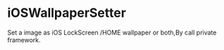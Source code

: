 # iOSWallpaperSetter
Set a image as iOS  LockScreen /HOME wallpaper or both,By call private framework.
